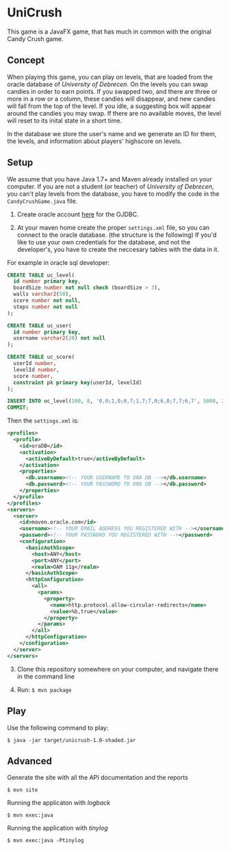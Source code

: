 # UniCrush

This game is a JavaFX game, that has much in common with the original Candy Crush game.

## Concept

When playing this game, you can play on levels, that are loaded from the oracle database of *University of Debrecen*. On the levels you can swap candies in order to earn points. If you swapped two, and there are three or more in a row or a column, these candies will disappear, and new candies will fall from the top of the level. If you idle, a suggesting box will appear around the candies you may swap. If there are no available moves, the level will reset to its inital state in a short time.

In the database we store the user's name and we generate an ID for them, the levels, and information about players' highscore on levels.

## Setup
We assume that you have Java 1.7+ and Maven already installed on your computer. If you are not a student (or teacher) of *University of Debrecen*, you can't play levels from the database, you have to modify the code in the `CandyCrushGame.java` file.

1. Create oracle account [here](https://www.oracle.com/webapps/maven/register/license.html) for the OJDBC.

2. At your maven home create the proper `settings.xml` file, so you can connect to the oracle database. (the structure is the following)
If you'd like to use your own credentials for the database, and not the developer's, you have to create the neccesary tables with the data in it.

For example in oracle sql developer:

```sql
CREATE TABLE uc_level(
  id number primary key,
  boardSize number not null check (boardSize > 3),
  walls varchar2(50),
  score number not null,
  steps number not null
);

CREATE TABLE uc_user(
  id number primary key,
  username varchar2(20) not null
);

CREATE TABLE uc_score(
  userId number,
  levelId number,
  score number,
  constraint pk primary key(userId, levelId)
);

INSERT INTO uc_level(100, 8, '0,0;1,0;0,7;1,7;7,0;6,0;7,7;6,7', 5000, 20);
COMMIT;
```

Then the `settings.xml` is:


```xml
<profiles>
  <profile>
    <id>oraDB</id>
    <activation>
      <activeByDefault>true</activeByDefault>
    </activation>
    <properties>
      <db.username><!-- YOUR USERNAME TO ORA DB --></db.username>
      <db.password><!-- YOUR PASSWORD TO ORA DB --></db.password>
    </properties>
  </profile>
</profiles>
<servers>
  <server>
    <id>maven.oracle.com</id>
    <username><!-- YOUR EMAIL ADDRESS YOU REGISTERED WITH --></username>
    <password><!-- YOUR PASSWORD YOU REGISTERED WITH --></password>
    <configuration>
      <basicAuthScope>
        <host>ANY</host>
        <port>ANY</port>
        <realm>OAM 11g</realm>
      </basicAuthScope>
      <httpConfiguration>
        <all>
          <params>
            <property>
              <name>http.protocol.allow-circular-redirects</name>
              <value>%b,true</value>
            </property>
          </params>
        </all>
      </httpConfiguration>
    </configuration>
  </server>
</servers>
```

3. Clone this repository somewhere on your computer, and navigate there in the command line

4. Run: `$ mvn package`

## Play

Use the following command to play:

``$ java -jar target/unicrush-1.0-shaded.jar``

## Advanced

Generate the site with all the API documentation and the reports

``$ mvn site``

Running the applicaton with *logback*

``$ mvn exec:java``

Running the application with *tinylog*

``$ mvn exec:java -Ptinylog``